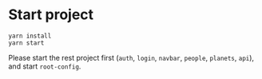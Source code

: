 # Start project

```
yarn install
yarn start
```

Please start the rest project first (`auth`, `login`, `navbar`, `people`, `planets`, `api`), and start `root-config`.
